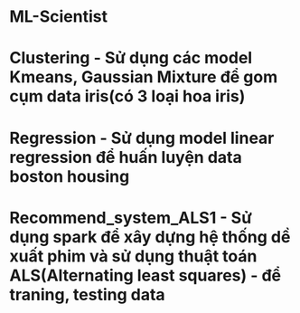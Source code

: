 # ML-Scientist
# Clustering - Sử dụng các model Kmeans, Gaussian Mixture để gom cụm  data iris(có 3 loại hoa iris)
# Regression - Sử dụng model linear regression để huấn luyện data boston housing
# Recommend_system_ALS1 - Sử dụng spark để xây dựng hệ thống dề xuất phim và sử dụng thuật toán ALS(Alternating least squares) - để traning, testing data
